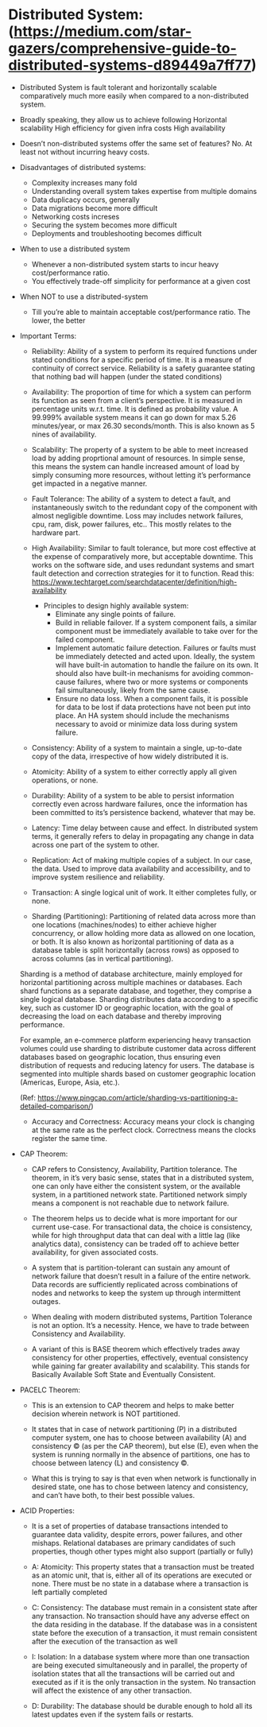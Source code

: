 # Distributed System: (https://medium.com/star-gazers/comprehensive-guide-to-distributed-systems-d89449a7ff77)

- Distributed System is fault tolerant and horizontally scalable comparatively much more easily when compared to a non-distributed system.


- Broadly speaking, they allow us to achieve following
    Horizontal scalability
    High efficiency for given infra costs
    High availability


- Doesn’t non-distributed systems offer the same set of features? No. At least not without incurring heavy costs.


- Disadvantages of distributed systems:
    - Complexity increases many fold
    - Understanding overall system takes expertise from multiple domains
    - Data duplicacy occurs, generally
    - Data migrations become more difficult
    - Networking costs increses
    - Securing the system becomes more difficult
    - Deployments and troubleshooting becomes difficult


- When to use a distributed system
    - Whenever a non-distributed system starts to incur heavy cost/performance ratio.
    - You effectively trade-off simplicity for performance at a given cost


- When NOT to use a distributed-system
    - Till you’re able to maintain acceptable cost/performance ratio. The lower, the better


- Important Terms:
    
    - Reliability: Ability of a system to perform its required functions under stated conditions for a specific period of time. It is a measure of continuity of correct service. Reliability is a safety guarantee stating that nothing bad will happen (under the stated conditions)

    - Availability: The proportion of time for which a system can perform its function as seen from a client’s perspective. It is measured in percentage units w.r.t. time. It is defined as probability value. A 99.999% available system means it can go down for max 5.26 minutes/year, or max 26.30 seconds/month. This is also known as 5 nines of availability. 

    - Scalability: The property of a system to be able to meet increased load by adding proprtional amount of resources. In simple sense, this means the system can handle increased amount of load by simply consuming more resources, without letting it’s performance get impacted in a negative manner.

    - Fault Tolerance: The ability of a system to detect a fault, and instantaneously switch to the redundant copy of the component with almost negligible downtime. Loss may includes network failures, cpu, ram, disk, power failures, etc.. This mostly relates to the hardware part.

    - High Availability: Similar to fault tolerance, but more cost effective at the expense of comparatively more, but acceptable downtime. This works on the software side, and uses redundant systems and smart fault detection and correction strategies for it to function.
    Read this: https://www.techtarget.com/searchdatacenter/definition/high-availability
        - Principles to design highly available system: 
            - Eliminate any single points of failure. 
            - Build in reliable failover. If a system component fails, a similar component must be immediately available to take over for the failed component.
            - Implement automatic failure detection. Failures or faults must be immediately detected and acted upon. Ideally, the system will have built-in automation to handle the failure on its own. It should also have built-in mechanisms for avoiding common-cause failures, where two or more systems or components fail simultaneously, likely from the same cause.
            - Ensure no data loss. When a component fails, it is possible for data to be lost if data protections have not been put into place. An HA system should include the mechanisms necessary to avoid or minimize data loss during system failure.

    - Consistency: Ability of a system to maintain a single, up-to-date copy of the data, irrespective of how widely distributed it is.

    - Atomicity: Ability of a system to either correctly apply all given operations, or none.

    - Durability: Ability of a system to be able to persist information correctly even across hardware failures, once the information has been committed to its’s persistence backend, whatever that may be.

    - Latency: Time delay between cause and effect. In distributed system terms, it generally refers to delay in propagating any change in data across one part of the system to other.

    - Replication: Act of making multiple copies of a subject. In our case, the data. Used to improve data availability and accessibility, and to improve system resilience and reliability.

    - Transaction: A single logical unit of work. It either completes fully, or none.

    - Sharding (Partitioning): Partitioning of related data across more than one locations (machines/nodes) to either achieve higher concurrency, or allow holding more data as allowed on one location, or both. It is also known as horizontal partitioning of data as a database table is split horizontally (across rows) as opposed to across columns (as in vertical partitioning). 
    
    Sharding is a method of database architecture, mainly employed for horizontal partitioning across multiple machines or databases. Each shard functions as a separate database, and together, they comprise a single logical database. Sharding distributes data according to a specific key, such as customer ID or geographic location, with the goal of decreasing the load on each database and thereby improving performance.

    For example, an e-commerce platform experiencing heavy transaction volumes could use sharding to distribute customer data across different databases based on geographic location, thus ensuring even distribution of requests and reducing latency for users. The database is segmented into multiple shards based on customer geographic location (Americas, Europe, Asia, etc.).

    (Ref: https://www.pingcap.com/article/sharding-vs-partitioning-a-detailed-comparison/)

    - Accuracy and Correctness: Accuracy means your clock is changing at the same rate as the perfect clock. Correctness means the clocks register the same time.


- CAP Theorem:
    
    - CAP refers to Consistency, Availability, Partition tolerance. The theorem, in it’s very basic sense, states that in a distributed system, one can only have either the consistent system, or the available system, in a partitioned network state. Partitioned network simply means a component is not reachable due to network failure.

    - The theorem helps us to decide what is more important for our current use-case. For transactional data, the choice is consistency, while for high throughput data that can deal with a little lag (like analytics data), consistency can be traded off to achieve better availability, for given associated costs.
    
    - A system that is partition-tolerant can sustain any amount of network failure that doesn’t result in a failure of the entire network. Data records are sufficiently replicated across combinations of nodes and networks to keep the system up through intermittent outages.

    - When dealing with modern distributed systems, Partition Tolerance is not an option. It’s a necessity. Hence, we have to trade between Consistency and Availability.

    - A variant of this is BASE theorem which effectively trades away consistency for other properties, effectively, eventual consistency while gaining far greater availability and scalability. This stands for Basically Available Soft State and Eventually Consistent.


- PACELC Theorem:

    - This is an extension to CAP theorem and helps to make better decision wherein network is NOT partitioned.

    - It states that in case of network partitioning (P) in a distributed computer system, one has to choose between availability (A) and consistency © (as per the CAP theorem), but else (E), even when the system is running normally in the absence of partitions, one has to choose between latency (L) and consistency ©.

    - What this is trying to say is that even when network is functionally in desired state, one has to chose between latency and consistency, and can’t have both, to their best possible values.


- ACID Properties:
    
    - It is a set of properties of database transactions intended to guarantee data validity, despite errors, power failures, and other mishaps. Relational databases are primary candidates of such properties, though other types might also support (partially or fully)

    - A: Atomicity: This property states that a transaction must be treated as an atomic unit, that is, either all of its operations are executed or none. There must be no state in a database where a transaction is left partially completed
    
    - C: Consistency: The database must remain in a consistent state after any transaction. No transaction should have any adverse effect on the data residing in the database. If the database was in a consistent state before the execution of a transaction, it must remain consistent after the execution of the transaction as well

    - I: Isolation: In a database system where more than one transaction are being executed simultaneously and in parallel, the property of isolation states that all the transactions will be carried out and executed as if it is the only transaction in the system. No transaction will affect the existence of any other transaction.

    - D: Durability: The database should be durable enough to hold all its latest updates even if the system fails or restarts.


